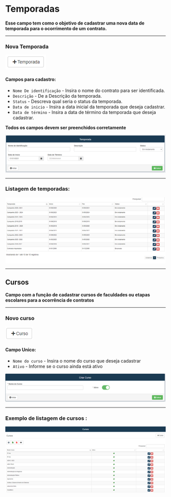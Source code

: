 # Temporadas
**Esse campo tem como o objetivo de cadastrar uma nova data de temporada para o ocorrimento de um contrato.**
***
### Nova Temporada

![](../../..//img/novaTemporada.png)


#### **Campos para cadastro**:

* `Nome De identificação` - Insira o nome do contrato para  ser identificada. 
* `Descrição` - De a Descrição da temporada.
* `Status` - Descreva qual seria o status da temporada.
* `Data de inicio` - Insira a data inicial da temporada que deseja cadastrar.
* `Data de término` - Insira a data de término da temporada que deseja cadastrar.

**Todos os campos devem ser preenchidos corretamente**

![](../../../img/cadastroTemporada.png)
***

### **Listagem de temporadas**:

![](../../..//img/temporadasCadastradas.png)

***
## **Cursos**
**Campo com a função de cadastrar cursos de faculdades ou etapas escolares para a ocorrência de contratos**
***

### Novo curso

![](../../..//img/novoCurso.png)

#### **Campo Unico**:

* `Nome do curso` - Insira o nome do curso que deseja cadastrar
* `Ativo` - Informe se o curso ainda está ativo

![](../../..//img/cadastroCurso.png)
***

### **Exemplo de listagem de cursos :**

![](../../../img/cursos.png)